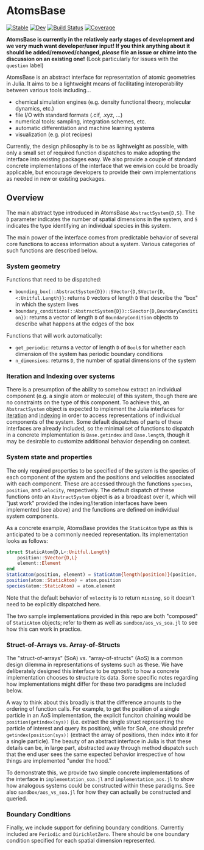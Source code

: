 # AtomsBase

[![Stable](https://img.shields.io/badge/docs-stable-blue.svg)](https://JuliaMolSim.github.io/AtomsBase.jl/stable)
[![Dev](https://img.shields.io/badge/docs-dev-blue.svg)](https://JuliaMolSim.github.io/AtomsBase.jl/dev)
[![Build Status](https://github.com/JuliaMolSim/AtomsBase.jl/workflows/CI/badge.svg)](https://github.com/JuliaMolSim/AtomsBase.jl/actions)
[![Coverage](https://codecov.io/gh/JuliaMolSim/AtomsBase.jl/branch/master/graph/badge.svg)](https://codecov.io/gh/JuliaMolSim/AtomsBase.jl)

**AtomsBase is currently in the relatively early stages of development and we very much want developer/user input! If you think anything about it should be added/removed/changed, _please_ file an issue or chime into the discussion on an existing one!** (Look particularly for issues with the `question` label)

AtomsBase is an abstract interface for representation of atomic geometries in Julia. It aims to be a lightweight means of facilitating interoperability between various tools including...
* chemical simulation engines (e.g. density functional theory, molecular dynamics, etc.)
* file I/O with standard formats (.cif, .xyz, ...)
* numerical tools: sampling, integration schemes, etc.
* automatic differentiation and machine learning systems
* visualization (e.g. plot recipes)

Currently, the design philosophy is to be as lightweight as possible, with only a small set of required function dispatches to make adopting the interface into existing packages easy. We also provide a couple of standard concrete implementations of the interface that we envision could be broadly applicable, but encourage developers to provide their own implementations as needed in new or existing packages.

## Overview
The main abstract type introduced in AtomsBase `AbstractSystem{D,S}`. The `D` parameter indicates the number of spatial dimensions in the system, and `S` indicates the type identifying an individual species in this system.

The main power of the interface comes from predictable behavior of several core functions to access information about a system. Various categories of such functions are described below.

### System geometry
Functions that need to be dispatched:
* `bounding_box(::AbstractSystem{D})::SVector{D,SVector{D,<:Unitful.Length}}`: returns `D` vectors of length `D` that describe the "box" in which the system lives
* `boundary_conditions(::AbstractSystem{D})::SVector{D,BoundaryCondition})`: returns a vector of length `D` of `BoundaryCondition` objects to describe what happens at the edges of the box

Functions that will work automatically:
* `get_periodic`: returns a vector of length `D` of `Bool`s for whether each dimension of the system has periodic boundary conditions
* `n_dimensions`: returns `D`, the number of spatial dimensions of the system

### Iteration and Indexing over systems
There is a presumption of the ability to somehow extract an individual component (e.g. a single atom or molecule) of this system, though there are no constraints on the type of this component. To achieve this, an `AbstractSystem` object is expected to implement the Julia interfaces for [iteration](https://docs.julialang.org/en/v1/manual/interfaces/#man-interface-iteration) and [indexing](https://docs.julialang.org/en/v1/manual/interfaces/#Indexing) in order to access representations of individual components of the system. Some default dispatches of parts of these interfaces are already included, so the minimal set of functions to dispatch in a concrete implementation is `Base.getindex` and `Base.length`, though it may be desirable to customize additional behavior depending on context.

### System state and properties
The only required properties to be specified of the system is the species of each component of the system and the positions and velocities associated with each component. These are accessed through the functions `species`, `position`, and `velocity`, respectively. The default dispatch of these functions onto an `AbstractSystem` object is as a broadcast over it, which will "just work" provided the indexing/iteration interfaces have been implemented (see above) and the functions are defined on individual system components.

As a concrete example, AtomsBase provides the `StaticAtom` type as this is anticipated to be a commonly needed representation. Its implementation looks as follows:
```julia
struct StaticAtom{D,L<:Unitful.Length}
    position::SVector{D,L}
    element::Element
end
StaticAtom(position, element) = StaticAtom{length(position)}(position, element)
position(atom::StaticAtom) = atom.position
species(atom::StaticAtom) = atom.element
```
Note that the default behavior of `velocity` is to return `missing`, so it doesn't need to be explicitly dispatched here.

The two sample implementations provided in this repo are both "composed" of `StaticAtom` objects; refer to them as well as `sandbox/aos_vs_soa.jl` to see how this can work in practice.
### Struct-of-Arrays vs. Array-of-Structs
The "struct-of-arrays" (SoA) vs. "array-of-structs" (AoS) is a common design dilemma in representations of systems such as these. We have deliberately designed this interface to be _agnostic_ to how a concrete implementation chooses to structure its data. Some specific notes regarding how implementations might differ for these two paradigms are included below.

A way to think about this broadly is that the difference amounts to the ordering of function calls. For example, to get the position of a single particle in an AoS implementation, the explicit funciton chaining would be `position(getindex(sys))` (i.e. extract the single struct representing the particle of interest and query its position), while for SoA, one should prefer `getindex(position(sys))` (extract the array of positions, then index into it for a single particle). The beauty of an abstract interface in Julia is that these details can be, in large part, abstracted away through method dispatch such that the end user sees the same expected behavior irrespective of how things are implemented "under the hood."

To demonstrate this, we provide two simple concrete implementations of the interface in `implementation_soa.jl` and `implementation_aos.jl` to show how analogous systems could be constructed within these paradigms. See also `sandbox/aos_vs_soa.jl` for how they can actually be constructed and queried.

### Boundary Conditions
Finally, we include support for defining boundary conditions. Currently included are `Periodic` and `DirichletZero`. There should be one boundary condition specified for each spatial dimension represented.
